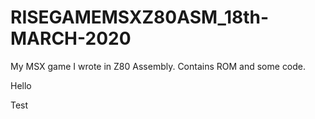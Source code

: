 # RISEGAMEMSXZ80ASM_18th-MARCH-2020
My MSX game I wrote in Z80 Assembly. Contains ROM and some code.

Hello

Test
